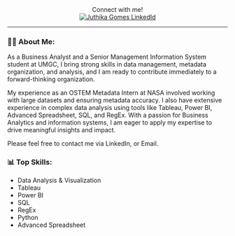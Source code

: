 <div align="center">Connect with me!</div>
<div id="badges" align="center">
  <a href="https://www.linkedin.com/in/juthika-gomes">
    <img src="https://img.shields.io/badge/LinkedIn-blue?style=for-the-badge&logo=linkedin&logoColor=white" alt="Juthika Gomes LinkedId"/>
      </a>
</div>

---

### :woman_technologist: About Me:

As a Business Analyst and a Senior Management Information System student at UMGC, I bring strong skills in data management, metadata organization, and analysis, and I am ready to contribute immediately to a forward-thinking organization. 

My experience as an OSTEM Metadata Intern at NASA involved working with large datasets and ensuring metadata accuracy. I also have extensive experience in complex data analysis using tools like Tableau, Power BI, Advanced Spreadsheet, SQL, and RegEx. With a passion for Business Analytics and information systems, I am eager to apply my expertise to drive meaningful insights and impact.

Please feel free to contact me via LinkedIn, or Email.

### 📊 Top Skills:

* Data Analysis & Visualization
* Tableau
* Power BI
* SQL
* RegEx
* Python
* Advanced Spreadsheet

